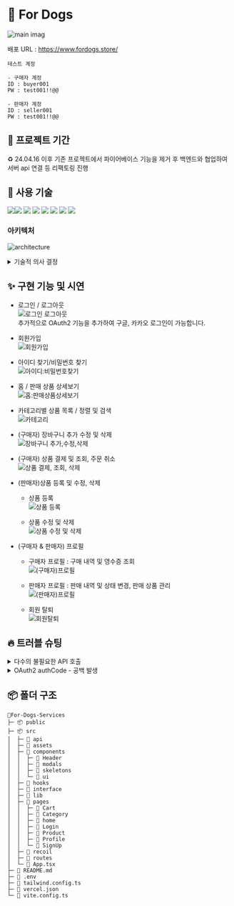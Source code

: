 # 🐶 For Dogs

![main imag](https://github.com/user-attachments/assets/51cbe298-b812-4e83-bb5b-db9208c689f3)

배포 URL : https://www.fordogs.store/

```
테스트 계정

- 구매자 계정
ID : buyer001
PW : test001!!@@

- 판매자 계정
ID : seller001
PW : test001!!@@
```

## 📅 프로젝트 기간

♻️ 24.04.16 이후 기존 프로젝트에서 파이어베이스 기능을 제거 후 백엔드와 협업하여 서버 api 연결 등 리팩토링 진행

## 🔨 사용 기술

<img src="https://img.shields.io/badge/React-61DAFB?style=flat&logo=React&logoColor=FFFFFF"/><img src="https://img.shields.io/badge/TypeScript-orange?style=flat&logo=TypeScript&logoColor=FFFFFF"/>
<img src="https://img.shields.io/badge/TailWind CSS-06B6D4?style=flat&logo=TailWind css&logoColor=FFFFFF"/>
<img src="https://img.shields.io/badge/React-Query-ffffff?style=flat&logo=React-Query&logoColor=FFFFFF"/>
<img src="https://img.shields.io/badge/React-Router-000000?style=flat&logo=React-Router&logoColor=FFFFFF"/>
<img src="https://img.shields.io/badge/vite-9400D3?style=flat&logo=vite&logoColor=FFFFFF"/>
<img src="https://img.shields.io/badge/API-0000FF?style=flat&logo=백엔드 API&logoColor=FFFFFF"/>
<img src="https://img.shields.io/badge/vercel-000000?style=flat&logo=vercel&logoColor=ffffff"/>

### 아키텍처

![architecture](https://github.com/user-attachments/assets/5fdf772d-af35-4405-9a29-e320f1e73ef2)

<details>
  <summary>기술적 의사 결정</summary>
<ul>
    <li>React</li>
    사용자 경험을 중시하는 동적 웹 애플리케이션 개발을 위해 선택. 컴포넌트 기반 접근으로 재사용 가능하고 유지보수가 쉬운 UI를 구성하고 개발 효율성을 높이고 가상 DOM을 이용해 실제 DOM의 수정을 최소화하여 애플리케이션의 성능을 향상시키고, 사용자 경험을 개선하기 위해 선택했습니다.</br></br>
    <li>TypeScript</li> 프로젝트의 확장성과 유지보수성을 고려하여, 정적 타입 지정을 통한 오류 감소와 개발 생산성 향상을 위해 사용했습니다. </br></br>
    <li>Vite</li>
    Webpack은 cra이기 때문에 처리해야할 코드의 양이 많아질수록 느린 속도를 체감할 수 있어서 빠른 개발 서버 시작과 HMR(핫 모듈 교체) 기능을 제공하여 개발 속도와 경험을 향상시키기 위해 Vite를 선택했습니다. </br></br>
    <li>Recoil</li>
    기존에는 React Context API를 사용하여 상태 관리를 진행했으나, Recoil로 변경함으로써 애플리케이션의 상태 관리가 보다 간편해졌습니다. Recoil은 전역 상태 관리에 최적화되어 있어 다양한 컴포넌트 간의 상태 공유가 용이하고, 상태 변경 시 불필요한 리렌더링을 줄여 성능을 개선하는 데 기여했습니다. 또한, 비동기 상태 관리 및 아톰 기반의 설계 덕분에 코드의 가독성과 유지보수성이 향상되었습니다. </br></br>
    <li>React Query</li>
    비동기 데이터와 서버 상태를 관리를 위해 사용했으며 이를 통해 서버 상태 관리를 효율적으로 수행하고, 데이터 캐싱, 동기화 및 업데이트 작업을 간소화하기 위해 도입했습니다. </br></br>
    <li>Tailwind CSS</li>
   디자인의 일관성을 유지하여 재활용성을 높였고, 커스텀 디자인 작업 시간을 단축하기 위해 적용했습니다. </br></br>
    <li>Shadcn/ui</li>
    개발과정 중 직접적인 커스터마이제이션, 의존성 최소화, 빠른 통합 및 사용의 이점을 제공하여, 프로젝트의 유연성을 향상시키고 개발 속도를 높이는 장점이 있어 선택 </br></br>
    <li>S3</li>
   Amazon S3를 사용하여 이미지 저장 및 관리를 수행했습니다. Firebase에 비해 S3는 버킷 구조를 통해 이미지를 URL로 변환하여 불러오는 것이 용이하다는 장점이 있고 경험적인 이유가 크기 때문에 선택했습니다. 그리고 S3의 사용을 함으로써 비용 효율적이며, 대량의 이미지 데이터를 효과적으로 처리하고, 안정적으로 저장할 수 있는 환경을 구축했습니다.
   </br></br>
    <li>Vercel</li>
    간단하고 빠른 배포와 CDN을 통한 최적화된 성능, 자동 HTTPS 적용, 최신 웹 기술에 대한 강력한 지원, 개발자 친화적인 피드백과 분석 도구를 제공 받을 수 있어 사용했습니다. </br></br>
</ul>
</details>

## ✨ 구현 기능 및 시연

- 로그인 / 로그아웃 <br>
  ![로그인 로그아웃](https://github.com/user-attachments/assets/bc8c5313-1bd3-450b-a395-58828413d7a0) <br>
  추가적으로 OAuth2 기능을 추가하여 구글, 카카오 로그인이 가능합니다.

- 회원가입 <br>
  ![회원가입](https://github.com/user-attachments/assets/b051a3e9-4b88-4d23-bd65-9d1373aa7eb1)

- 아이디 찾기/비밀번호 찾기 <br>
  ![아이디:비밀번호찾기](https://github.com/user-attachments/assets/ed1416ff-a58c-4ff7-a265-94fb9d709c7d)

- 홈 / 판매 상품 상세보기 <br>
  ![홈:판매상품상세보기](https://github.com/user-attachments/assets/88d30ec9-4590-42c8-941c-d70852f983f5)

- 카테고리별 상품 목록 / 정렬 및 검색 <br>
  ![카테고리](https://github.com/user-attachments/assets/57b4f972-ab2e-4222-b9f9-f6beb3f29bcf)

- (구매자) 장바구니 추가 수정 및 삭제 <br>
  ![장바구니 추가,수정,삭제](https://github.com/user-attachments/assets/f3f646a6-8988-4cf6-8357-36edec0d270b)

- (구매자) 상품 결제 및 조회, 주문 취소 <br>
  ![상품 결제, 조회, 삭제](https://github.com/user-attachments/assets/87fd9994-0441-42ef-b60e-96440b7ca6fe)

- (판매자)상품 등록 및 수정, 삭제 <br>

  - 상품 등록 <br>
    ![상품 등록](https://github.com/user-attachments/assets/3b34be7a-e37d-4f79-8e13-ef49b3dab42f)

  - 상품 수정 및 삭제 <br>
    ![상품 수정 및 삭제](https://github.com/user-attachments/assets/3cc2e340-c37c-4676-a079-bd22905b94df)

- (구매자 & 판매자) 프로필

  - 구매자 프로필 : 구매 내역 및 영수증 조회 <br>
    ![(구매자)프로필](https://github.com/user-attachments/assets/c4705737-2ef0-4d3d-8ddb-4085971f470f)

  - 판매자 프로필 : 판매 내역 및 상태 변경, 판매 상품 관리 <br>
    ![(판매자)프로필](https://github.com/user-attachments/assets/974b7753-6ece-4666-b9f4-762f0a67ead8)

  - 회원 탈퇴 <br>
    ![회원탈퇴](https://github.com/user-attachments/assets/8cf537e1-e852-41d2-a263-748edcc58cf6)

## 🔥 트러블 슈팅

<details>
  <summary>다수의 불필요한 API 호출</summary>
  <ul>useRef를 활용하여 이미 데이터를 가져온 경우 API 요청을 방지하는 로직을 구현했습니다. 이로 인해, 사용자가 페이지를 새로 고치거나 다른 작업을 수행해도 동일한 사용자 프로필 정보를 중복 요청하지 않아 성능과 사용자 경험을 개선하였고 API 부하를 줄였습니다.</ul>
  </details>
<details>
  <summary>OAuth2 authCode - 공백 발생</summary>
  <ul>백엔드에서 authCode를 인코딩해서 전달해줘야했는데 이 부분이 생략되어서 OAuth2 인증 과정에서 authCode를 URL로 받을 때, + 기호가 공백으로 변환되는 문제가 발생했습니다.   
  
  <br>
  
  이 부분은 프론트쪽에서 해결한 뒤에 백엔드에게 해결 방법을 설명하는 과정에서 서로 깨달았습니다.
<br>

다음과 같이 해결했습니다. 쿼리 문자열을 가져와 사용할때 디코딩되어 공백으로 변한 값을 다시 공백에서 +로 바꾸어주어서 인코딩을 해준 것처럼 표현했습니다.

</ul>
  </details>

## 📦 폴더 구조

```
🐶For-Dogs-Services
├─ 📦 public
├─ 📦 src
│  ├─ 📂 api
│  ├─ 📂 assets
│  ├─ 📂 components
│  │  ├─ 📂 Header
│  │  ├─ 📂 modals
│  │  ├─ 📂 skeletons
│  │  └─ 📂 ui
│  ├─ 📂 hooks
│  ├─ 📂 interface
│  ├─ 📂 lib
│  ├─ 📂 pages
│  │  ├─ 📂 Cart
│  │  ├─ 📂 Category
│  │  ├─ 📂 home
│  │  ├─ 📂 Login
│  │  ├─ 📂 Product
│  │  ├─ 📂 Profile
│  │  └─ 📂 SignUp
│  ├─ 📂 recoil
│  ├─ 📂 routes
│  └─ 📄 App.tsx
├─ 📄 README.md
├─ 📄 .env
├─ 📄 tailwind.config.ts
├─ 📄 vercel.json
└─ 📄 vite.config.ts
```
